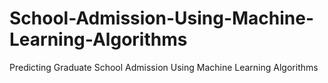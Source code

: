 # School-Admission-Using-Machine-Learning-Algorithms
Predicting Graduate School Admission Using Machine Learning Algorithms
